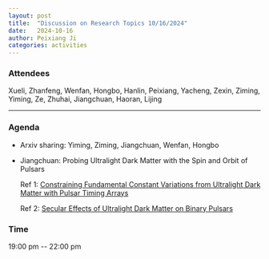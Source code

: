 ```yaml
---
layout: post
title:  "Discussion on Research Topics 10/16/2024"
date:   2024-10-16
author: Peixiang Ji
categories: activities
---
```


### Attendees

Xueli, Zhanfeng, Wenfan, Hongbo, Hanlin, Peixiang, Yacheng, Zexin, Ziming, Yiming, Ze, Zhuhai, Jiangchuan, Haoran, Lijing

---

### Agenda

- Arxiv sharing: Yiming, Ziming, Jiangchuan, Wenfan, Hongbo

- Jiangchuan: Probing Ultralight Dark Matter with the Spin and Orbit of Pulsars

  Ref 1: [Constraining Fundamental Constant Variations from Ultralight Dark Matter with Pulsar Timing Arrays](https://doi.org/10.1103/PhysRevD.106.035032)

  Ref 2: [Secular Effects of Ultralight Dark Matter on Binary Pulsars](https://doi.org/10.1103/PhysRevD.101.063016)
    
### Time

19:00 pm -- 22:00 pm
